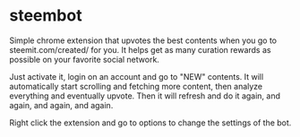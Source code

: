 # steembot
Simple chrome extension that upvotes the best contents when you go to steemit.com/created/ for you. It helps get as many curation rewards as possible on your favorite social network.

Just activate it, login on an account and go to "NEW" contents. It will automatically start scrolling and fetching more content, then analyze everything and eventually upvote. Then it will refresh and do it again, and again, and again, and again.

Right click the extension and go to options to change the settings of the bot.
